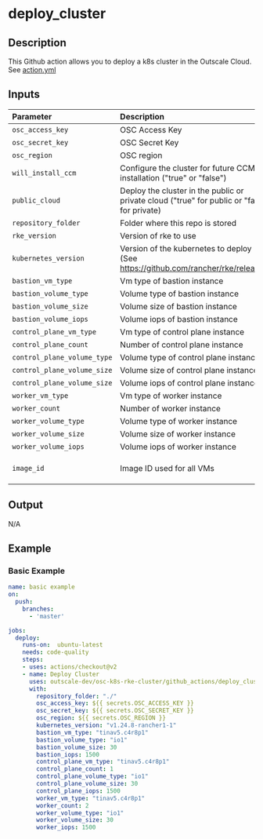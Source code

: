 # deploy_cluster

## Description
This Github action allows you to deploy a k8s cluster in the Outscale Cloud.
See [action.yml](action.yml)

## Inputs

| Parameter                   | Description                                                                                  | Required | Default                                 |
| :-------------------------- | :------------------------------------------------------------------------------------------- | :------- | :-------------------------------------- |
| `osc_access_key`            | OSC Access Key                                                                               | `true`   | `""`                                    |
| `osc_secret_key`            | OSC Secret Key                                                                               | `true`   | `""`                                    |
| `osc_region`                | OSC region                                                                                   | `true`   | `""`                                    |
| `will_install_ccm`          | Configure the cluster for future CCM installation ("true" or "false")                        | `false`  | `"false"`                               |
| `public_cloud`              | Deploy the cluster in the public or private cloud ("true" for public or "false" for private) | `false`  | `"false"`                               |
| `repository_folder`         | Folder where this repo is stored                                                             | `false`  | `"./"`                                  |
| `rke_version`               | Version of rke to use                                                                        | `false`  | `"v1.4.1"`                              |
| `kubernetes_version`        | Version of the kubernetes to deploy (See https://github.com/rancher/rke/releases)            | `false`  | `"v1.24.8-rancher1-1"`                  |
| `bastion_vm_type`           | Vm type of bastion instance                                                                  | `false`  | `"tinav5.c4r8p1"`                       |
| `bastion_volume_type`       | Volume type of bastion instance                                                              | `false`  | `"gp2"`                                 |
| `bastion_volume_size`       | Volume size of bastion instance                                                              | `false`  | `15`                                    |
| `bastion_volume_iops`       | Volume iops of bastion instance                                                              | `false`  | `1500`                                  |
| `control_plane_vm_type`     | Vm type of control plane instance                                                            | `false`  | `"tinav5.c4r8p1"`                       |
| `control_plane_count`       | Number of control plane instance                                                             | `false`  | `1`                                     |
| `control_plane_volume_type` | Volume type of control plane instance                                                        | `false`  | `"gp2"`                                 |
| `control_plane_volume_size` | Volume size of control plane instance                                                        | `false`  | `15`                                    |
| `control_plane_volume_size` | Volume iops of control plane instance                                                        | `false`  | `1500`                                  |
| `worker_vm_type`            | Vm type of worker instance                                                                   | `false`  | `"tinav5.c4r8p1"`                       |
| `worker_count`              | Number of worker instance                                                                    | `false`  | `2`                                     |
| `worker_volume_type`        | Volume type of worker instance                                                               | `false`  | `"standard"`                            |
| `worker_volume_size`        | Volume size of worker instance                                                               | `false`  | `15`                                    |
| `worker_volume_iops`        | Volume iops of worker instance                                                               | `false`  | `1500`                                  |
| `image_id`                  | Image ID used for all VMs                                                                    | `false`  | `ami-9b41b457` (available in us-east-2) |

## Output
N/A

## Example
### Basic Example
```yaml
name: basic example
on:
  push:
    branches:    
      - 'master'

jobs:
  deploy:
    runs-on:  ubuntu-latest
    needs: code-quality
    steps:
    - uses: actions/checkout@v2
    - name: Deploy Cluster
      uses: outscale-dev/osc-k8s-rke-cluster/github_actions/deploy_cluster@master
      with:
        repository_folder: "./"
        osc_access_key: ${{ secrets.OSC_ACCESS_KEY }}
        osc_secret_key: ${{ secrets.OSC_SECRET_KEY }}
        osc_region: ${{ secrets.OSC_REGION }}
        kubernetes_version: "v1.24.8-rancher1-1"
        bastion_vm_type: "tinav5.c4r8p1"
        bastion_volume_type: "io1"
        bastion_volume_size: 30
        bastion_iops: 1500
        control_plane_vm_type: "tinav5.c4r8p1"
        control_plane_count: 1
        control_plane_volume_type: "io1"
        control_plane_volume_size: 30
        control_plane_iops: 1500
        worker_vm_type: "tinav5.c4r8p1"
        worker_count: 2
        worker_volume_type: "io1"
        worker_volume_size: 30
        worker_iops: 1500
```
